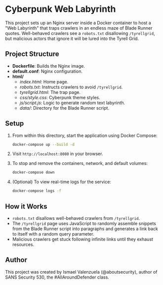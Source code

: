 # Cyberpunk Web Labyrinth

This project sets up an Nginx server inside a Docker container to host a "Web Labyrinth" that traps crawlers in an endless maze of Blade Runner quotes. Well-behaved crawlers see a `robots.txt` disallowing `/tyrellgrid`, but malicious actors that ignore it will be lured into the Tyrell Grid.

## Project Structure

- **Dockerfile**: Builds the Nginx image.
- **default.conf**: Nginx configuration.
- **html/**
  - *index.html*: Home page.
  - *robots.txt*: Instructs crawlers to avoid `/tyrellgrid`.
  - *tyrellgrid.html*: The trap page.
  - *css/style.css*: Cyberpunk theme styles.
  - *js/script.js*: Logic to generate random text labyrinth.
  - *data/*: Directory for the Blade Runner script.

## Setup

1. From within this directory, start the application using Docker Compose:

   ```bash
   docker-compose up --build -d
   ```

2. Visit `http://localhost:8080` in your browser.

3. To stop and remove the containers, network, and default volumes:

   ```bash
   docker-compose down
   ```

4. (Optional) To view real-time logs for the service:

   ```bash
   docker-compose logs -f
   ```

## How it Works

- `robots.txt` disallows well-behaved crawlers from `/tyrellgrid`.
- The `/tyrellgrid` page uses JavaScript to randomly assemble snippets from the Blade Runner script into paragraphs and generates a link back to itself with a random query parameter.
- Malicious crawlers get stuck following infinite links until they exhaust resources.

## Author

This project was created by Ismael Valenzuela (@aboutsecurity), author of SANS Security 530, the #AllAroundDefender class.
